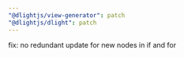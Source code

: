 ```yaml
---
"@dlightjs/view-generator": patch
"@dlightjs/dlight": patch
---
```


fix: no redundant update for new nodes in if and for
